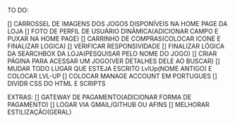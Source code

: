 TO DO: 

[] CARROSSEL DE IMAGENS DOS JOGOS DISPONÍVEIS NA HOME PAGE DA LOJA
[] FOTO DE PERFIL DE USUÁRIO DINÂMICA(ADICIONAR CAMPO E PUXAR NA HOME PAGE)
[] CARRINHO DE COMPRAS(COLOCAR ICONE E FINALIZAR LOGICA)
[] VERIFICAR RESPONSIVIDADE 
[] FINALIZAR LÓGICA DA SEARCHBOX DA LOJA(PESQUISAR PELO NOME DO JOGO)
[] CRIAR PÁGINA PARA ACESSAR UM JOGO(VER DETALHES DELE AO BUSCAR)
[] MUDAR TODO LUGAR QUE ESTEJA ESCRITO LvlUp(NOME ANTIGO) E COLOCAR LVL-UP
[] COLOCAR MANAGE ACCOUNT EM PORTUGUES
[] DIVIDR CSS DO HTML E SCRIPTS

EXTRAS:
[] GATEWAY DE PAGAMENTO(ADICIONAR FORMA DE PAGAMENTO)
[] LOGAR VIA GMAIL/GITHUB OU AFINS
[] MELHORAR ESTILIZAÇÃO(GERAL)
